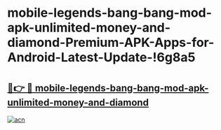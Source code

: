 # mobile-legends-bang-bang-mod-apk-unlimited-money-and-diamond-Premium-APK-Apps-for-Android-Latest-Update-!6g8a5

# <h2><a href="https://jjarpy.esa.edu.pl?title=mobile-legends-bang-bang-mod-apk-unlimited-money-and-diamond&ref=6g8a5">🔗👉 🔴 mobile-legends-bang-bang-mod-apk-unlimited-money-and-diamond</a></h2>

[![acn](https://github.com/user-attachments/assets/0f9c940e-d8b0-45ae-aac7-cd30a18b3e1c)](https://jjarpy.esa.edu.pl?title=mobile-legends-bang-bang-mod-apk-unlimited-money-and-diamond&ref=6g8a5)

